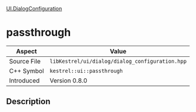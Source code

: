 [UI.DialogConfiguration](index.md)
# passthrough
| Aspect | Value |
| --- | --- |
| Source File | `libKestrel/ui/dialog/dialog_configuration.hpp` |
| C++ Symbol | `kestrel::ui::passthrough` |
| Introduced | Version 0.8.0 |
## Description
